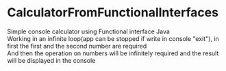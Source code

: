 # CalculatorFromFunctionalInterfaces
Simple console calculator using Functional interface Java\
Working in an infinite loop(app can be stopped if write in console "exit"), in first the first and the second number are required\
And then the operation on numbers will be infinitely required and the result will be displayed in the console
